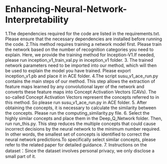 # Enhancing-Neural-Network-Interpretability
1.The dependencies required for the code are listed in the requirements.txt. Please ensure that the necessary dependencies are installed before running the code.
2.This method requires training a network model first. Please train the network based on the number of recognition categories you need to explain. Here, we provide the training method for Inception-V1.If needed, please run inception_v1_train_val.py in inception_v1 folder.
3. The trained network parameters need to be imported into our method, which will then be used to explain the model you have trained. Please export inception_v1.pb and place it in ACE folder.
4.The script susu_v1_ace_run.py contains the main steps of our method. This step allows the extraction of feature maps learned by any convolutional layer of the network and converts these feature maps into Concept Activation Vectors (CAVs). The so-called Concept Activation Vectors represent the concepts referred to in this method. So please run susu_v1_ace_run.py in ACE folder.
5. After obtaining the concepts, it is necessary to calculate the similarity between the concepts. Please run the computing_similarity.py file.
6. Select the highly similar concepts and place them in the Deep_Q_Network folder. Then, run run_this.py. This step reduces the multiple concepts that could cause incorrect decisions by the neural network to the minimum number required. In other words, the smallest set of concepts is identified to correct the neural network predictions.To specifically select similar concepts, please refer to the related paper for detailed guidance.
7. Instructions on the dataset：Since the dataset involves personal privacy, we only disclose a small part of it.

